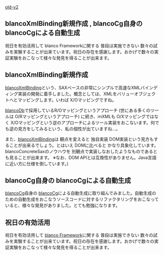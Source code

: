 [old-v2](ig060503-orig.html)

## blancoXmlBinding新規作成 , blancoCg自身のblancoCgによる自動生成

祝日を有効活用して blanco Frameworkに関する 普段は実施できない 数々の試みを実験することが出来ています。祝日の存在を感謝します。おかげで数々の実証実験をおこなって様々な発見を得ることが出来ます。






## blancoXmlBinding新規作成


[blancoXmlBinding](http://www.igapyon.jp/blanco/blancodownload.html#blancoXmlBinding)という、SAXベースの非常にシンプルで高速なXMLバインディング実装の開発に着手しました。概念としては、XMLをバリューオブジェクトへとマッピングします。いわば
X/Oマッピングですね。

[blancoDb](http://www.igapyon.jp/blanco/blancodb.html)で採用しているR/Oマッピングというアプローチ (世にある多くのツールは O/Rマッピングというアプローチ)
に続き、ｍXMLも O/Xマッピングではなく X/Oマッピングという逆のアプローチによるツール実装をおこないます。何でも逆の見方をしてみるという、私の個性が出ていますね…。

また、[blancoXmlBinding](http://www.igapyon.jp/blanco/blancodownload.html#blancoXmlBinding)は 観点を変えると 独自実装 DOM実装という見方もすることが出来るでしょう。とはいえ
DOMに比べると かなり具象化しています。blancoConcreteSaxのノウハウを 別観点で実装しなおしたようなものであるとも見ることが出来ます。
※なお、DOM APIとは互換性がありません。Java言語に近い方に仕様を倒しています。)

## blancoCg自身の blancoCgによる自動生成


[blancoCg](http://www.igapyon.jp/blanco/blancocg.html)自身の [blancoCg](http://www.igapyon.jp/blanco/blancocg.html)による自動生成に取り組んでみました。自動生成のための自動生成をおこなうソースコードに対するリファクタリングをおこなっていると、様々な発見がありました。とても勉強になります。

## 祝日の有効活用


祝日を有効活用して [blanco Framework](http://www.igapyon.jp/blanco/blanco.ja.html)に関する 普段は実施できない 数々の試みを実験することが出来ています。祝日の存在を感謝します。おかげで数々の実証実験をおこなって様々な発見を得ることが出来ます。